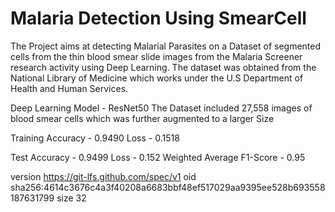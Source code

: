 # **Malaria Detection Using SmearCell**

The Project aims at detecting Malarial Parasites on a Dataset of segmented cells from the thin blood smear slide images from the Malaria Screener research activity using Deep Learning. The dataset was obtained from the National Library of Medicine which works under the U.S Department of Health and Human Services.

Deep Learning Model - ResNet50 The Dataset included 27,558 images of blood smear cells which was further augmented to a larger Size

Training Accuracy - 0.9490 Loss - 0.1518

Test Accuracy - 0.9499 Loss - 0.152 Weighted Average F1-Score - 0.95


version https://git-lfs.github.com/spec/v1
oid sha256:4614c3676c4a3f40208a6683bbf48ef517029aa9395ee528b693558187631799
size 32
